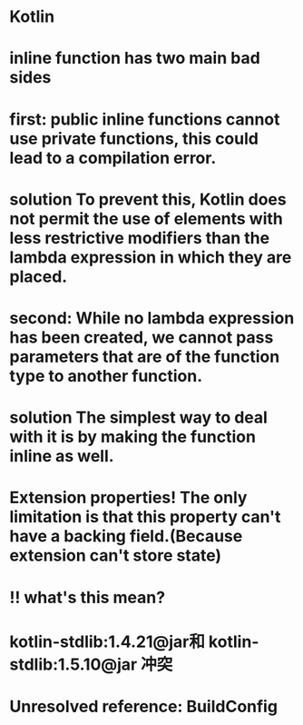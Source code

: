 # Kotlin
# inline function has two main bad sides 
# first: public inline functions cannot use private functions, this could lead to a compilation error.
# solution To prevent this, Kotlin does not permit the use of elements with less restrictive modifiers than the lambda expression in which they are placed.
# second: While no lambda expression has been created, we cannot pass parameters that are of the function type to another function. 
# solution The simplest way to deal with it is by making the function inline as well.

# Extension properties! The only limitation is that this property can't have a backing field.(Because extension can't store state)

# !! what's this mean?

# kotlin-stdlib:1.4.21@jar和 kotlin-stdlib:1.5.10@jar 冲突

# Unresolved reference: BuildConfig